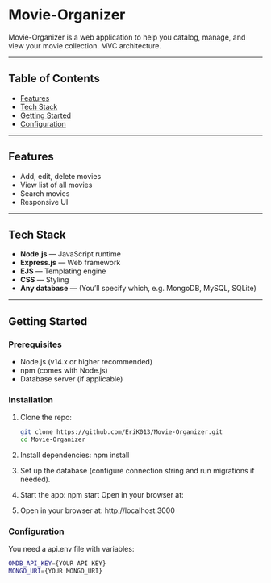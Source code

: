 # Movie-Organizer

Movie-Organizer is a web application to help you catalog, manage, and view your movie collection. MVC architecture.

---

## Table of Contents

- [Features](#features)  
- [Tech Stack](#tech-stack)  
- [Getting Started](#getting-started)  
- [Configuration](#configuration)  


---

## Features

- Add, edit, delete movies  
- View list of all movies    
- Search movies 
- Responsive UI

---

## Tech Stack

- **Node.js** — JavaScript runtime  
- **Express.js** — Web framework  
- **EJS** — Templating engine  
- **CSS** — Styling  
- **Any database** — (You’ll specify which, e.g. MongoDB, MySQL, SQLite)  

---

## Getting Started

### Prerequisites

- Node.js (v14.x or higher recommended)  
- npm (comes with Node.js)  
- Database server (if applicable)  

### Installation  

1. Clone the repo:  

   ```bash
   git clone https://github.com/EriK013/Movie-Organizer.git
   cd Movie-Organizer
   
2. Install dependencies:
npm install

3. Set up the database (configure connection string and run migrations if needed).

4. Start the app:
npm start
Open in your browser at:

5. Open in your browser at:
http://localhost:3000

### Configuration
You need a api.env file with variables:

   ```bash
   OMDB_API_KEY={YOUR API KEY}
   MONGO_URI={YOUR MONGO_URI}

